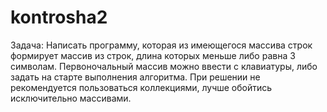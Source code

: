 # kontrosha2
Задача: Написать программу, которая из имеющегося массива строк формирует массив из строк,
длина которых меньше либо равна 3 символам. Первоночальный массив можно ввести с клавиатуры, 
либо задать на старте выполнения алгоритма. При решении не рекомендуется пользоваться
коллекциями, лучше обойтись исключительно массивами.